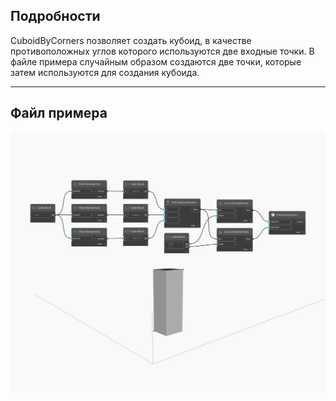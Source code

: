 ## Подробности
CuboidByCorners позволяет создать кубоид, в качестве противоположных углов которого используются две входные точки. В файле примера случайным образом создаются две точки, которые затем используются для создания кубоида.
___
## Файл примера

![ByCorners](./Autodesk.DesignScript.Geometry.Cuboid.ByCorners_img.jpg)

